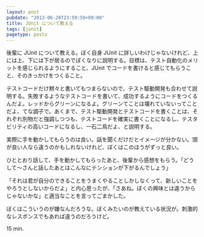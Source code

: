 ```yaml
---
layout: post
pubdate: "2013-06-28T23:59:59+09:00"
title: JUnit について教える
tags: [junit]
pagetype: posts
---
```

後輩に JUnit について教える。ぼく自身 JUnit に詳しいわけじゃないけれど、上には上、下には下が居るのでぼくなりに説明する。目標は、テスト自動化のメリットを感じられるようにすること、JUnit でコードを書けると感じてもらうこと、そのきっかけをつくること。

テストコードだけ黙々と書いてもつまらないので、テスト駆動開発も合わせて説明する。失敗するようなテストコードを書いて、成功するようにコードをつくるんだよ。レッドからグリーンになるよ。グリーンてことは壊れていないってことだよ、てな調子で。あくまで、テスト駆動開発とテストコードを書くことは、それぞれ別物だと強調しつつも、テストコードを確実に書くことになるし、テスタビリティの高いコードになるし、一石二鳥だよ、と説明する。

実際に手を動かしてもらうのは良い。話を聞くだけだとイメージが分かない。頭が良い人なら違うのかもしれないけれど、ぼくはこのほうがずっと良い。

ひととおり話して、手を動かしてもらったあと、後輩から感想をもらう。「どうして〜さんと話したあとはこんなにテンションが下がるんでしょう」

「それは君が自分のできることをうまくやることしかしなくって、新しいことをやろうとしないからだよ」と内心思ったが、「さあね。ぼくの興味とは違うからじゃないかな」と適当なことを言ってごまかした。

ぼくはこういうのが嫌なんだろうな。ぼくみたいのが教えている状況が。刺激的なレスポンスでもあれば違うのだろうけど。

15 min.

